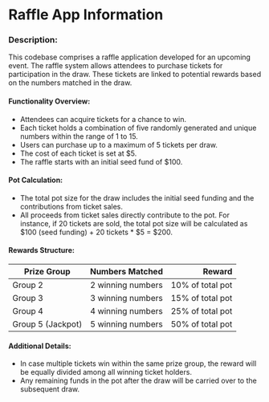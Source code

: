 # Raffle App Information

### Description:
This codebase comprises a raffle application developed for an upcoming event. The raffle system allows attendees to purchase tickets for participation in the draw. These tickets are linked to potential rewards based on the numbers matched in the draw.

#### Functionality Overview:
- Attendees can acquire tickets for a chance to win.
- Each ticket holds a combination of five randomly generated and unique numbers within the range of 1 to 15.
- Users can purchase up to a maximum of 5 tickets per draw.
- The cost of each ticket is set at $5.
- The raffle starts with an initial seed fund of $100.

#### Pot Calculation:
- The total pot size for the draw includes the initial seed funding and the contributions from ticket sales.
- All proceeds from ticket sales directly contribute to the pot. For instance, if 20 tickets are sold, the total pot size will be calculated as $100 (seed funding) + 20 tickets * $5 = $200.

#### Rewards Structure:
| Prize Group       | Numbers Matched   | Reward           |
| ----------------- |:-----------------:| ----------------:|
| Group 2           | 2 winning numbers | 10% of total pot |
| Group 3           | 3 winning numbers | 15% of total pot |
| Group 4           | 4 winning numbers | 25% of total pot |
| Group 5 (Jackpot) | 5 winning numbers | 50% of total pot |

#### Additional Details:
- In case multiple tickets win within the same prize group, the reward will be equally divided among all winning ticket holders.
- Any remaining funds in the pot after the draw will be carried over to the subsequent draw.


